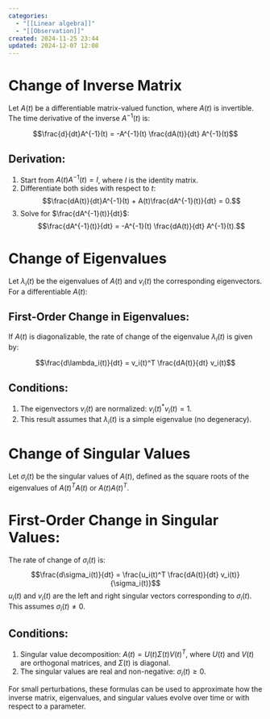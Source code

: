 ```yaml
---
categories:
  - "[[Linear algebra]]"
  - "[[Observation]]"
created: 2024-11-25 23:44
updated: 2024-12-07 12:08
---
```

# Change of Inverse Matrix

Let $A(t)$ be a differentiable matrix-valued function, where $A(t)$ is invertible. The time derivative of the inverse $A^{-1}(t)$ is:

$$\frac{d}{dt}A^{-1}(t) = -A^{-1}(t) \frac{dA(t)}{dt} A^{-1}(t)$$

## Derivation:
1. Start from $A(t)A^{-1}(t) = I$, where $I$ is the identity matrix.
2. Differentiate both sides with respect to $t$: $$\frac{dA(t)}{dt}A^{-1}(t) + A(t)\frac{dA^{-1}(t)}{dt} = 0.$$
3. Solve for $\frac{dA^{-1}(t)}{dt}$: $$\frac{dA^{-1}(t)}{dt} = -A^{-1}(t) \frac{dA(t)}{dt} A^{-1}(t).$$

# Change of Eigenvalues

Let $\lambda_i(t)$ be the eigenvalues of $A(t)$ and $v_i(t)$ the corresponding eigenvectors. For a differentiable $A(t)$:

## First-Order Change in Eigenvalues:
If $A(t)$ is diagonalizable, the rate of change of the eigenvalue $\lambda_i(t)$ is given by:

$$\frac{d\lambda_i(t)}{dt} = v_i(t)^T \frac{dA(t)}{dt} v_i(t)$$

## Conditions:

1. The eigenvectors $v_i(t)$ are normalized: $v_i(t)^* v_i(t) = 1$.
2. This result assumes that $\lambda_i(t)$ is a simple eigenvalue (no degeneracy).

# Change of Singular Values

Let $\sigma_i(t)$ be the singular values of $A(t)$, defined as the square roots of the eigenvalues of $A(t)^T A(t)$ or $A(t)A(t)^T$.

# First-Order Change in Singular Values:

The rate of change of $\sigma_i(t)$ is:
$$\frac{d\sigma_i(t)}{dt} = \frac{u_i(t)^T \frac{dA(t)}{dt} v_i(t)}{\sigma_i(t)}$$
$u_i(t)$ and $v_i(t)$ are the left and right singular vectors corresponding to $\sigma_i(t)$.
This assumes $\sigma_i(t) \neq 0$.

## Conditions:
1. Singular value decomposition: $A(t) = U(t)\Sigma(t)V(t)^T$, where $U(t)$ and $V(t)$ are orthogonal matrices, and $\Sigma(t)$ is diagonal.
2. The singular values are real and non-negative: $\sigma_i(t) \geq 0$.

For small perturbations, these formulas can be used to approximate how the inverse matrix, eigenvalues, and singular values evolve over time or with respect to a parameter.